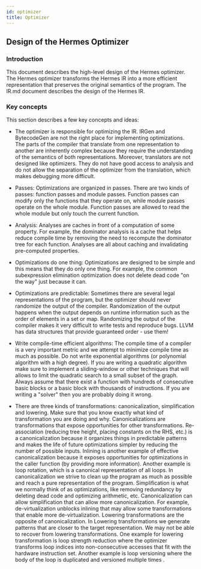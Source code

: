 ```yaml
---
id: optimizer
title: Optimizer
---
```



## Design of the Hermes Optimizer

### Introduction
This document describes the high-level design of the Hermes optimizer. The
Hermes optimizer transforms the Hermes IR into a more efficient representation
that preserves the original semantics of the program. The IR.md document describes
the design of the Hermes IR.

### Key concepts

This section describes a few key concepts and ideas:

  - The optimizer is responsible for optimizing the IR. IRGen and BytecodeGen
    are not the right place for implementing optimizations. The parts of the
    compiler that translate from one representation to another are inherently
    complex because they require the understanding of the semantics of both
    representations. Moreover, translators are not designed like optimizers.
    They do not have good access to analysis and do not allow the separation
    of the optimizer from the translation, which makes debugging more
    difficult.

  - Passes: Optimizations are organized in passes. There are two kinds of
    passes: function passes and module passes. Function passes can modify only
    the functions that they operate on, while module passes operate on the whole
    module.  Function passes are allowed to read the whole module but only
    touch the current function.

  - Analysis: Analyses are caches in front of a computation of some property.
    For example, the dominator analysis is a cache that helps reduce compile
    time by removing the need to recompute the dominator tree for each
    function. Analyses are all about caching and invalidating pre-computed
    properties.

  - Optimizations do one thing: Optimizations are designed to be simple and
    this means that they do only one thing. For example, the common
    subexpression elimination optimization does not delete dead code
    "on the way" just because it can.

  - Optimizations are predictable: Sometimes there are several legal
    representations of the program, but the optimizer should never
    randomize the output of the compiler. Randomization of the output
    happens when the output depends on runtime information such as the order
    of elements in a set or map. Randomizing the output of the compiler
    makes it very difficult to write tests and reproduce bugs. LLVM has
    data structures that provide guaranteed order - use them!

  - Write compile-time efficient algorithms: The compile time of a compiler is a
    very important metric and we attempt to minimize compile time as much as
    possible. Do not write exponential algorithms (or polynomial algorithm with
    a high degree). If you are writing a quadratic algorithm make sure to
    implement a sliding-window or other techniques that will allows to limit
    the quadratic search to a small subset of the graph. Always assume that
    there exist a function with hundreds of consecutive basic blocks or a basic
    block with thousands of instructions. If you are writing a "solver" then
    you are probably doing it wrong.

  - There are three kinds of transformations: canonicalization,
    simplification and lowering. Make sure that you know exactly what kind of
    transformation you are doing and why. Canonicalizations are transformations that
    expose opportunities for other transformations.  Re-association (reducing tree
    height, placing constants on the RHS, etc.) is a canonicalization because it
    organizes things in predictable patterns and makes the life of future
    optimizations simpler by reducing the number of possible inputs. Inlining is
    another example of effective canonicalization because it exposes opportunities
    for optimizations in the caller function (by providing more information).
    Another example is loop rotation, which is a canonical representation of all
    loops.  In canonicalization we strive to clean up the program as much as
    possible and reach a pure representation of the program.  Simplification is what
    we normally think of as optimizations, like removing redundancy by deleting dead
    code and optimizing arithmetic, etc.  Canonicalization can allow simplification
    that can allow more canonicalization.  For example, de-virtualization unblocks
    inlining that may allow some transformations that enable more de-virtualization.
    Lowering transformations are the opposite of canonicalization. In Lowering
    transformations we generate patterns that are closer to the target
    representation. We may not be able to recover from lowering transformations. One
    example for lowering transformation is loop strength reduction where the
    optimizer transforms loop indices into non-consecutive accesses that fit with
    the hardware instruction set. Another example is loop versioning where the body
    of the loop is duplicated and versioned multiple times .
